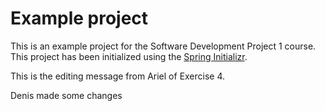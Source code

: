 # Example project

This is an example project for the Software Development Project 1 course. This project has been initialized using the [Spring Initializr](https://start.spring.io/).

This is the editing message from Ariel of Exercise 4.

Denis made some changes